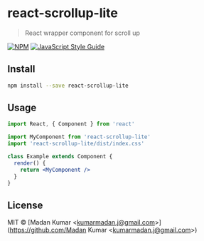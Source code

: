 # react-scrollup-lite

> React wrapper  component for scroll up

[![NPM](https://img.shields.io/npm/v/react-scrollup-lite.svg)](https://www.npmjs.com/package/react-scrollup-lite) [![JavaScript Style Guide](https://img.shields.io/badge/code_style-standard-brightgreen.svg)](https://standardjs.com)

## Install

```bash
npm install --save react-scrollup-lite
```

## Usage

```jsx
import React, { Component } from 'react'

import MyComponent from 'react-scrollup-lite'
import 'react-scrollup-lite/dist/index.css'

class Example extends Component {
  render() {
    return <MyComponent />
  }
}
```

## License

MIT © [Madan Kumar &lt;kumarmadan.j@gmail.com&gt;](https://github.com/Madan Kumar &lt;kumarmadan.j@gmail.com&gt;)
